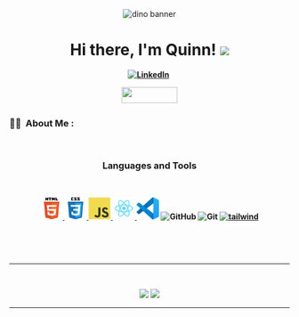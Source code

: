 <p align="center">
     <img align="center" src="https://storage.googleapis.com/gweb-uniblog-publish-prod/original_images/Dino_non-birthday_version.gif" alt="dino banner"/>
</p>
 
<p>
  <h1 align="center"><b>Hi there, I'm Quinn! <img src="https://media.giphy.com/media/hvRJCLFzcasrR4ia7z/giphy.gif" width="40"></h1>

</p>

<p align="center">
<a href="https://www.linkedin.com/in/quinn-peterson-software-engineer/"><img src="https://img.shields.io/badge/linkedin-%230077B5.svg?&style=for-the-badge&logo=linkedin&logoColor=white" alt="LinkedIn" /></a>&nbsp;     
</p>


<p align="center"><img src="https://komarev.com/ghpvc/?username=quinnpeterson" width="100" height="29"  /></p>

### :woman_technologist: &nbsp;About Me :

<br />

<p>
<h3 align="center"> Languages and Tools</h3>
</p>

<br />

<p align="center">
<a href="https://www.w3.org/html/" target="_blank"> <img src="https://raw.githubusercontent.com/devicons/devicon/master/icons/html5/html5-original-wordmark.svg" alt="html5" width="40" height="40"/> </a>
<a href="https://www.w3schools.com/css/" target="_blank"> <img src="https://raw.githubusercontent.com/devicons/devicon/master/icons/css3/css3-original-wordmark.svg" alt="css3" width="40" height="40"/> </a>
<a href="https://developer.mozilla.org/en-US/docs/Web/JavaScript" target="_blank"> <img src="https://raw.githubusercontent.com/devicons/devicon/master/icons/javascript/javascript-original.svg" alt="javascript" width="40" height="40"/> </a>
<a href="https://reactjs.org/" target="_blank"> <img src="https://raw.githubusercontent.com/github/explore/80688e429a7d4ef2fca1e82350fe8e3517d3494d/topics/react/react.png" alt="react" width="40" height="40"/> </a>
<img alt="Visual Studio Code" width="40px" src="https://raw.githubusercontent.com/github/explore/80688e429a7d4ef2fca1e82350fe8e3517d3494d/topics/visual-studio-code/visual-studio-code.png" />
<img alt="GitHub" width="40px" src="https://docs.google.com/uc?export=download&id=1fkb6h66GdyddiOlDGXZecngQQoFs9yV0" />
<img alt="Git" width="40px" src="https://raw.githubusercontent.com/jmnote/z-icons/master/svg/git.svg" />
<a href="https://tailwindcss.com/" target="_blank"> <img src="https://www.vectorlogo.zone/logos/tailwindcss/tailwindcss-icon.svg" alt="tailwind" width="40" height="40"/> </a>
   </p>
<br />
<p align="center">
<br />

---

<br />
<p align="center">
<img src="https://github-readme-stats.vercel.app/api?username=QuinnPeterson&theme=algolia&show_icons=true" width="410"/>
<img src="https://github-readme-stats.vercel.app/api/top-langs/?username=QuinnPeterson&layout=compact&theme=algolia" width="400" />
</p>

---
